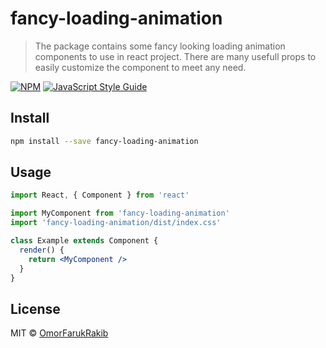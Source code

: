 # fancy-loading-animation

> The package contains some fancy looking loading animation components to use in react project. There are many usefull props to easily customize the component to meet any need.

[![NPM](https://img.shields.io/npm/v/fancy-loading-animation.svg)](https://www.npmjs.com/package/fancy-loading-animation) [![JavaScript Style Guide](https://img.shields.io/badge/code_style-standard-brightgreen.svg)](https://standardjs.com)

## Install

```bash
npm install --save fancy-loading-animation
```

## Usage

```jsx
import React, { Component } from 'react'

import MyComponent from 'fancy-loading-animation'
import 'fancy-loading-animation/dist/index.css'

class Example extends Component {
  render() {
    return <MyComponent />
  }
}
```

## License

MIT © [OmorFarukRakib](https://github.com/OmorFarukRakib)
